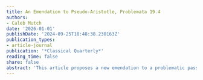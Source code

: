 ```yaml
---
title: An Emendation to Pseudo-Aristotle, Problemata 19.4
authors:
- Caleb Mutch
date: '2026-01-01'
publishDate: '2024-09-25T18:48:38.230163Z'
publication_types:
- article-journal
publication: '*Classical Quarterly*'
reading_time: false
share: false
abstract: 'This article proposes a new emendation to a problematic passage from the pseudo-Aristotelian _Problemata_, section XIX. It surveys prior editors’ strategies for emending the passage and explains why the new proposal is preferable. This emendation also is supported by the Latin manuscript tradition, as a concluding discussion of Bartholomew of Messina’s Latin translation reveals.'
---
```

